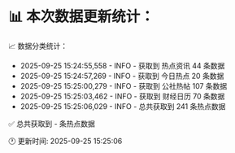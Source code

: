 📊 本次数据更新统计：
==========================

📈 数据分类统计：
- 2025-09-25 15:24:55,558 - INFO - 获取到 热点资讯 44 条数据
- 2025-09-25 15:24:57,269 - INFO - 获取到 今日热点 20 条数据
- 2025-09-25 15:25:00,279 - INFO - 获取到 公社热帖 107 条数据
- 2025-09-25 15:25:03,462 - INFO - 获取到 财经日历 70 条数据
- 2025-09-25 15:25:06,029 - INFO - 总共获取到 241 条热点数据

✅ 总共获取到 - 条热点数据

🕐 更新时间: 2025-09-25 15:25:06
